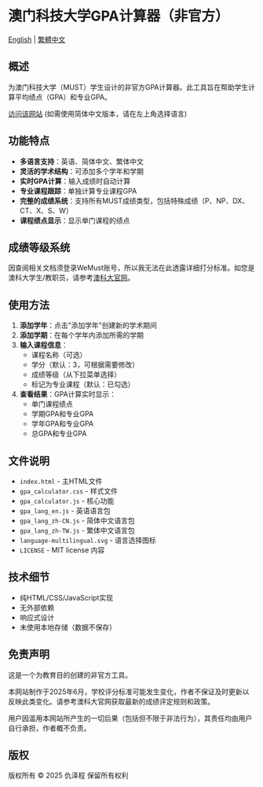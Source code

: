# 澳门科技大学GPA计算器（非官方）

[English](README.md) | [繁體中文](README_zh-TW.md)

## 概述

为澳门科技大学（MUST）学生设计的非官方GPA计算器。此工具旨在帮助学生计算平均绩点（GPA）和专业GPA。

[访问该网站](https://aaron-z-chiu.github.io/MUST-GPA/) (如需使用简体中文版本，请在左上角选择语言)

## 功能特点

- **多语言支持**：英语、简体中文、繁体中文
- **灵活的学术结构**：可添加多个学年和学期
- **实时GPA计算**：输入成绩时自动计算
- **专业课程跟踪**：单独计算专业课程GPA
- **完整的成绩系统**：支持所有MUST成绩类型，包括特殊成绩（P、NP、DX、CT、X、S、W）
- **课程绩点显示**：显示单门课程的绩点

## 成绩等级系统

因查阅相关文档须登录WeMust账号，所以我无法在此透露详细打分标准。如您是澳科大学生/教职员，请参考[澳科大官网](https://student-wmweb.must.edu.mo/ebook/handbook/Books/Chapters-CHN/Undergraduate/UG-CH-4.pdf)。

## 使用方法

1. **添加学年**：点击"添加学年"创建新的学术期间
2. **添加学期**：在每个学年内添加所需的学期
3. **输入课程信息**：
   - 课程名称（可选）
   - 学分（默认：3，可根据需要修改）
   - 成绩等级（从下拉菜单选择）
   - 标记为专业课程（默认：已勾选）
4. **查看结果**：GPA计算实时显示：
   - 单门课程绩点
   - 学期GPA和专业GPA
   - 学年GPA和专业GPA
   - 总GPA和专业GPA

## 文件说明

- `index.html` - 主HTML文件
- `gpa_calculator.css` - 样式文件
- `gpa_calculator.js` - 核心功能
- `gpa_lang_en.js` - 英语语言包
- `gpa_lang_zh-CN.js` - 简体中文语言包
- `gpa_lang_zh-TW.js` - 繁体中文语言包
- `language-multilingual.svg` - 语言选择图标
- `LICENSE` - MIT license 内容

## 技术细节

- 纯HTML/CSS/JavaScript实现
- 无外部依赖
- 响应式设计
- 未使用本地存储（数据不保存）

## 免责声明

这是一个为教育目的创建的非官方工具。

本网站制作于2025年6月，学校评分标准可能发生变化，作者不保证及时更新以反映此类变化。请参考澳科大官网获取最新的成绩评定规则和政策。

用户因滥用本网站所产生的一切后果（包括但不限于非法行为），其责任均由用户自行承担，作者概不负责。

## 版权

版权所有 © 2025 仇泽程 保留所有权利

